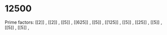 # 12500

Prime factors: [[2]] , [[2]] , [[5]] , [[625]] , [[5]] , [[125]] , [[5]] , [[25]] , [[5]] , [[5]] , [[5]] , 